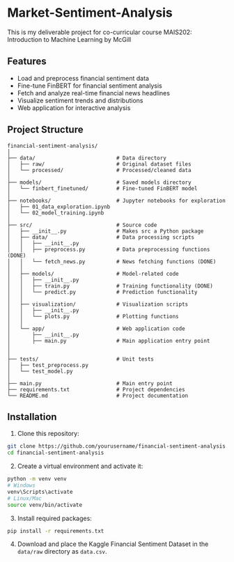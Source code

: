 # Market-Sentiment-Analysis
This is my deliverable project for co-curricular course MAIS202: Introduction to Machine Learning by McGill 
## Features

- Load and preprocess financial sentiment data
- Fine-tune FinBERT for financial sentiment analysis
- Fetch and analyze real-time financial news headlines
- Visualize sentiment trends and distributions
- Web application for interactive analysis

## Project Structure

```
financial-sentiment-analysis/
│
├── data/                          # Data directory
│   ├── raw/                       # Original dataset files
│   └── processed/                 # Processed/cleaned data
│
├── models/                        # Saved models directory
│   └── finbert_finetuned/         # Fine-tuned FinBERT model 
│
├── notebooks/                     # Jupyter notebooks for exploration
│   ├── 01_data_exploration.ipynb
│   └── 02_model_training.ipynb
│
├── src/                           # Source code
│   ├── __init__.py                # Makes src a Python package
│   ├── data/                      # Data processing scripts
│   │   ├── __init__.py
│   │   ├── preprocess.py          # Data preprocessing functions (DONE)
│   │   └── fetch_news.py          # News fetching functions (DONE)
│   │
│   ├── models/                    # Model-related code
│   │   ├── __init__.py
│   │   ├── train.py               # Training functionality (DONE)
│   │   └── predict.py             # Prediction functionality
│   │
│   ├── visualization/             # Visualization scripts
│   │   ├── __init__.py
│   │   └── plots.py               # Plotting functions
│   │
│   └── app/                       # Web application code
│       ├── __init__.py
│       ├── main.py                # Main application entry point
│    
│
├── tests/                         # Unit tests
│   ├── test_preprocess.py
│   └── test_model.py
│
├── main.py                        # Main entry point
├── requirements.txt               # Project dependencies
└── README.md                      # Project documentation 
```

## Installation

1. Clone this repository:
```bash
git clone https://github.com/yourusername/financial-sentiment-analysis.git
cd financial-sentiment-analysis
```

2. Create a virtual environment and activate it:
```bash
python -m venv venv
# Windows
venv\Scripts\activate
# Linux/Mac
source venv/bin/activate
```

3. Install required packages:
```bash
pip install -r requirements.txt
```

4. Download and place the Kaggle Financial Sentiment Dataset in the `data/raw` directory as `data.csv`.
